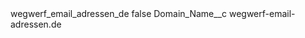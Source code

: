 <?xml version="1.0" encoding="UTF-8"?>
<CustomMetadata xmlns="http://soap.sforce.com/2006/04/metadata" xmlns:xsi="http://www.w3.org/2001/XMLSchema-instance" xmlns:xsd="http://www.w3.org/2001/XMLSchema">
    <label>wegwerf_email_adressen_de</label>
    <protected>false</protected>
    <values>
        <field>Domain_Name__c</field>
        <value xsi:type="xsd:string">wegwerf-email-adressen.de</value>
    </values>
</CustomMetadata>
